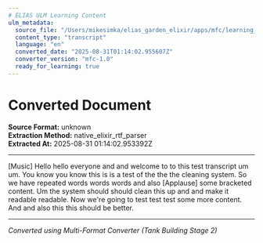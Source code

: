 ```yaml
---
# ELIAS ULM Learning Content
ulm_metadata:
  source_file: "/Users/mikesimka/elias_garden_elixir/apps/mfc/learning_sandbox/ulm_inbox/test_transcript.rtf"
  content_type: "transcript"
  language: "en"
  converted_date: "2025-08-31T01:14:02.955607Z"
  converter_version: "mfc-1.0"
  ready_for_learning: true
---
```


# Converted Document

**Source Format:** unknown  
**Extraction Method:** native_elixir_rtf_parser  
**Extracted At:** 2025-08-31 01:14:02.953392Z

---

[Music] Hello hello everyone and and welcome to to this test transcript um um. You know you know this is is a test of the the the cleaning system. So we have repeated words words words and also [Applause] some bracketed content. Um the system should should clean this up and and make it readable readable. Now we're going to test test test some more content. And and also this this should be better.

---

*Converted using Multi-Format Converter (Tank Building Stage 2)*
